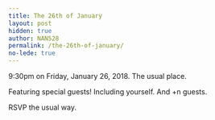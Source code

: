 ```yaml
---
title: The 26th of January
layout: post
hidden: true
author: NAN528
permalink: /the-26th-of-january/
no-lede: true
---
```

9:30pm on Friday, January 26, 2018. The usual place.

Featuring special guests! Including yourself. And +n guests.

RSVP the usual way.
